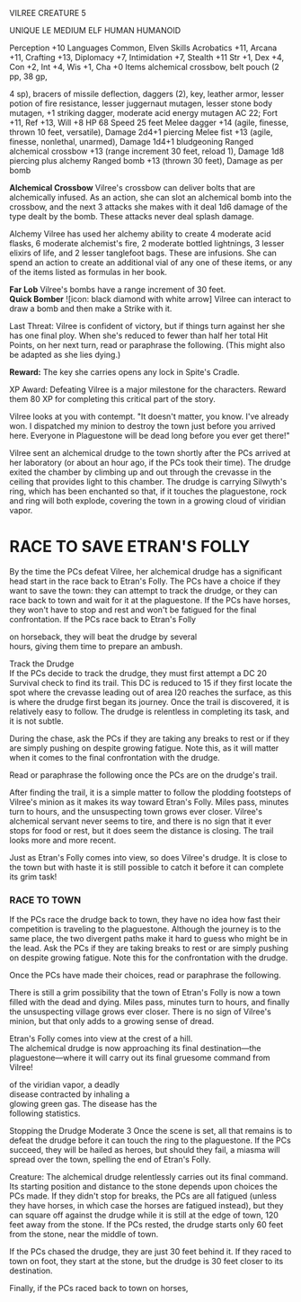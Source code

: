 VILREE                                CREATURE 5

UNIQUE   LE   MEDIUM   ELF   HUMAN   HUMANOID

Perception +10
Languages Common, Elven
Skills Acrobatics +11, Arcana +11, Crafting +13,
    Diplomacy +7, Intimidation +7, Stealth +11
Str +1, Dex +4, Con +2, Int +4, Wis +1, Cha +0
Items alchemical crossbow, belt pouch (2 pp, 38 gp,

4 sp), bracers of missile deflection, daggers
(2), key, leather armor, lesser potion of
fire resistance, lesser juggernaut mutagen,
lesser stone body mutagen, +1 striking dagger,
moderate acid energy mutagen
AC 22; Fort +11, Ref +13, Will +8
HP 68
Speed 25 feet
Melee dagger +14 (agile, finesse, thrown 10 feet,
versatile), Damage 2d4+1 piercing
Melee fist +13 (agile, finesse, nonlethal, unarmed),
Damage 1d4+1 bludgeoning
Ranged alchemical crossbow +13 (range increment
30 feet, reload 1), Damage 1d8 piercing plus alchemy
Ranged bomb +13 (thrown 30 feet), Damage as per bomb

**Alchemical Crossbow** Vilree's crossbow can deliver bolts that are alchemically infused. As an action, she can slot an alchemical bomb into the crossbow, and the next 3 attacks she makes with it deal 1d6 damage of the type dealt by the bomb. These attacks never deal splash damage.

Alchemy Vilree has used her alchemy ability to create 4 moderate acid flasks, 6 moderate alchemist's fire, 2 moderate bottled lightnings, 3 lesser elixirs of life, and 2 lesser tanglefoot bags. These are infusions. She can spend an action to create an additional vial of any one of these items, or any of the items listed as formulas in her book.

**Far Lob** Vilree's bombs have a range increment of 30 feet.  
**Quick Bomber** ![icon: black diamond with white arrow] Vilree can interact to draw a bomb and then make a Strike with it.

Last Threat: Vilree is confident of victory, but if things turn against her she has one final ploy. When she's reduced to fewer than half her total Hit Points, on her next turn, read or paraphrase the following. (This might also be adapted as she lies dying.)

**Reward:** The key she carries opens any lock in Spite's Cradle.

XP Award: Defeating Vilree is a major milestone
for the characters. Reward them 80 XP for
completing this critical part of the story.

Vilree looks at you with contempt. "It doesn't matter, you know. I've already won. I dispatched my minion to destroy the town just before you arrived here. Everyone in Plaguestone will be dead long before you ever get there!"

Vilree sent an alchemical drudge to the town
shortly after the PCs arrived at her laboratory (or
about an hour ago, if the PCs took their time). The
drudge exited the chamber by climbing up and out
through the crevasse in the ceiling that provides light
to this chamber. The drudge is carrying Silwyth's ring,
which has been enchanted so that, if it touches the
plaguestone, rock and ring will both explode, covering
the town in a growing cloud of viridian vapor.

# RACE TO SAVE ETRAN'S FOLLY
By the time the PCs defeat Vilree, her alchemical drudge has a significant head start in the race back to Etran's Folly. The PCs have a choice if they want to save the town: they can attempt to track the drudge, or they can race back to town and wait for it at the plaguestone. If the PCs have horses, they won't have to stop and rest and won't be fatigued for the final confrontation. If the PCs race back to Etran's Folly

on horseback, they will beat the drudge by several  
hours, giving them time to prepare an ambush.

Track the Drudge  
If the PCs decide to track the drudge, they must first attempt a DC 20 Survival check to find its trail. This DC is reduced to 15 if they first locate the spot where the crevasse leading out of area I20 reaches the surface, as this is where the drudge first began its journey. Once the trail is discovered, it is relatively easy to follow. The drudge is relentless in completing its task, and it is not subtle.

During the chase, ask the PCs if they are taking any
breaks to rest or if they are simply pushing on despite
growing fatigue. Note this, as it will matter when it
comes to the final confrontation with the drudge.

Read or paraphrase the following once the PCs are on the drudge's trail.

After finding the trail, it is a simple matter to follow the plodding footsteps of Vilree's minion as it makes its way toward Etran's Folly. Miles pass, minutes turn to hours, and the unsuspecting town grows ever closer. Vilree's alchemical servant never seems to tire, and there is no sign that it ever stops for food or rest, but it does seem the distance is closing. The trail looks more and more recent.

Just as Etran's Folly comes into view, so does Vilree's drudge. It is close to the town but with haste it is still possible to catch it before it can complete its grim task!

### RACE TO TOWN
If the PCs race the drudge back to town, they have no idea how fast their competition is traveling to the plaguestone. Although the journey is to the same place, the two divergent paths make it hard to guess who might be in the lead. Ask the PCs if they are taking breaks to rest or are simply pushing on despite growing fatigue. Note this for the confrontation with the drudge.

Once the PCs have made their choices, read or paraphrase the following.

There is still a grim possibility that the town of Etran's Folly is now a town filled with the dead and dying. Miles pass, minutes turn to hours, and finally the unsuspecting village grows ever closer. There is no sign of Vilree's minion, but that only adds to a growing sense of dread.

Etran's Folly comes into view at the crest of a hill.  
The alchemical drudge is now approaching its final destination—the plaguestone—where it will carry out its final gruesome command from Vilree!

of the viridian vapor, a deadly  
disease contracted by inhaling a  
glowing green gas. The disease has the  
following statistics.

Stopping the Drudge                Moderate 3
Once the scene is set, all that remains is to defeat the drudge before it can touch the ring to the plaguestone. If the PCs succeed, they will be hailed as heroes, but should they fail, a miasma will spread over the town, spelling the end of Etran's Folly.

Creature: The alchemical drudge relentlessly carries out its final command. Its starting position and distance to the stone depends upon choices the PCs made. If they didn't stop for breaks, the PCs are all fatigued (unless they have horses, in which case the horses are fatigued instead), but they can square off against the drudge while it is still at the edge of town, 120 feet away from the stone. If the PCs rested, the drudge starts only 60 feet from the stone, near the middle of town.

If the PCs chased the drudge, they are just 30
feet behind it. If they raced to town on foot, they
start at the stone, but the drudge is 30 feet closer
to its destination.

Finally, if the PCs raced back to town on horses,
